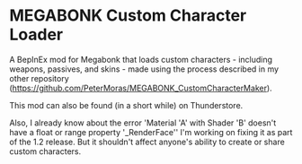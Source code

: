# MEGABONK Custom Character Loader
A BepInEx mod for Megabonk that loads custom characters - including weapons, passives, and skins - made using the process described in my other repository (https://github.com/PeterMoras/MEGABONK_CustomCharacterMaker). 

This mod can also be found (in a short while) on Thunderstore.

Also, I already know about the error 'Material 'A' with Shader 'B' doesn't have a float or range property '_RenderFace''
I'm working on fixing it as part of the 1.2 release. But it shouldn't affect anyone's ability to create or share custom characters.